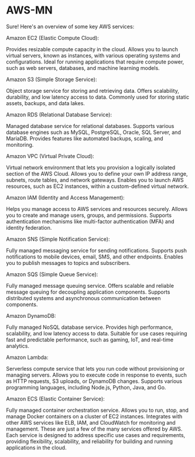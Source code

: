 # AWS-MN


Sure! Here's an overview of some key AWS services:

Amazon EC2 (Elastic Compute Cloud):

Provides resizable compute capacity in the cloud.
Allows you to launch virtual servers, known as instances, with various operating systems and configurations.
Ideal for running applications that require compute power, such as web servers, databases, and machine learning models.

Amazon S3 (Simple Storage Service):

Object storage service for storing and retrieving data.
Offers scalability, durability, and low latency access to data.
Commonly used for storing static assets, backups, and data lakes.

Amazon RDS (Relational Database Service):

Managed database service for relational databases.
Supports various database engines such as MySQL, PostgreSQL, Oracle, SQL Server, and MariaDB.
Provides features like automated backups, scaling, and monitoring.

Amazon VPC (Virtual Private Cloud):

Virtual network environment that lets you provision a logically isolated section of the AWS Cloud.
Allows you to define your own IP address range, subnets, route tables, and network gateways.
Enables you to launch AWS resources, such as EC2 instances, within a custom-defined virtual network.

Amazon IAM (Identity and Access Management):

Helps you manage access to AWS services and resources securely.
Allows you to create and manage users, groups, and permissions.
Supports authentication mechanisms like multi-factor authentication (MFA) and identity federation.

Amazon SNS (Simple Notification Service):

Fully managed messaging service for sending notifications.
Supports push notifications to mobile devices, email, SMS, and other endpoints.
Enables you to publish messages to topics and subscribers.

Amazon SQS (Simple Queue Service):

Fully managed message queuing service.
Offers scalable and reliable message queuing for decoupling application components.
Supports distributed systems and asynchronous communication between components.

Amazon DynamoDB:

Fully managed NoSQL database service.
Provides high performance, scalability, and low latency access to data.
Suitable for use cases requiring fast and predictable performance, such as gaming, IoT, and real-time analytics.

Amazon Lambda:

Serverless compute service that lets you run code without provisioning or managing servers.
Allows you to execute code in response to events, such as HTTP requests, S3 uploads, or DynamoDB changes.
Supports various programming languages, including Node.js, Python, Java, and Go.

Amazon ECS (Elastic Container Service):

Fully managed container orchestration service.
Allows you to run, stop, and manage Docker containers on a cluster of EC2 instances.
Integrates with other AWS services like ELB, IAM, and CloudWatch for monitoring and management.
These are just a few of the many services offered by AWS. Each service is designed to address specific use cases and requirements, providing flexibility, scalability, and reliability for building and running applications in the cloud.


